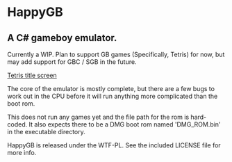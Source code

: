 HappyGB
===

A C# gameboy emulator.
---

Currently a WIP. Plan to support GB games (Specifically, Tetris) 
for now, but may add support for GBC / SGB in the future.

[Tetris title screen](http://imgur.com/sAysnCM.png)

The core of the emulator is mostly complete, but there are a few bugs to work out in the CPU before it will run anything more complicated than the boot rom.

This does not run any games yet and the file path for the rom is hard-coded. It also expects there to be a DMG boot rom named 'DMG_ROM.bin' in the executable directory.

HappyGB is released under the WTF-PL. See the included LICENSE file for more info. 


